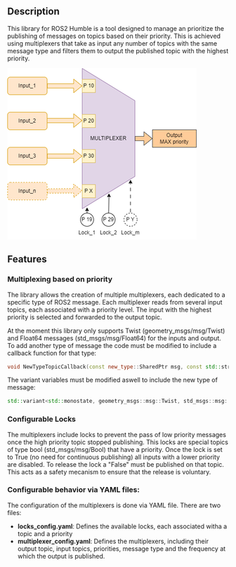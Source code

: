## Description
This library for ROS2 Humble is a tool designed to manage an prioritize the publishing of messages on topics based on their priority. This is achieved using multiplexers that take as input any number of topics with the same message type and filters them to output the published topic with the highest priority.

![alt text](img/multiplexer.png)

## Features
### Multiplexing based on priority
The library allows the creation of multiple multiplexers, each dedicated to a specific type of ROS2 message. 
Each multiplexer reads from several input topics, each associated with a priority level. The input with the highest priority is selected and forwarded to the output topic.

At the moment this library only supports Twist (geometry_msgs/msg/Twist) and Float64 messages (std_msgs/msg/Float64) for the inputs and output. To add another type of message the code must be modified to include a callback function for that type:

```c++
void NewTypeTopicCallback(const new_type::SharedPtr msg, const std::string& topic, const std::string& mux_name);
```

The variant variables must be modified aswell to include the new type of message:

```c++
std::variant<std::monostate, geometry_msgs::msg::Twist, std_msgs::msg::Float64, new_type>
```

### Configurable Locks
The multiplexers include locks to prevent the pass of low priority messages once the high priority topic stopped publishing.
This locks are special topics of type bool (std_msgs/msg/Bool) that have a priority. Once the lock is set to True (no need for continuous publishing) all inputs with a lower priority are disabled.
To release the lock a "False" must be published on that topic.
This acts as a safety mecanism to ensure that the release is voluntary.

### Configurable behavior via YAML files:
The configuration of the multiplexers is done via YAML file. There are two files:
- **locks_config.yaml**: Defines the available locks, each associated witha a topic and a priority
- **multiplexer_config.yaml**: Defines the multiplexers, including their output topic, input topics, priorities, message type and the frequency at which the output is published.